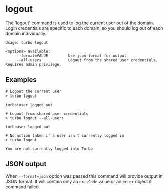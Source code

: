 # logout

The 'logout' command is used to log the current user out of the domain. Login credentials are specific to each domain, so you should log out of each domain individually.

```
Usage: turbo logout

<options> available:
     --format=VALUE         Use json format for output
     --all-users            Logout from the shared user credentials. Requires admin privilege.
```

## Examples

```
# Logout the current user
> turbo logout

turboiuser logged out

# Logout from shared user credentials
> turbo logout --all-users

turbouser logged out

# No action taken if a user isn't currently logged in
> turbo logout

You are not currently logged into Turbo
```

## JSON output

When `--format=json` option was passed this command will provide output in JSON format. It will contain only an `exitCode` value or an `error` object if command failed.